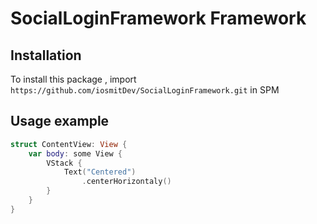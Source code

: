 # SocialLoginFramework Framework

## Installation

To install this package , import `https://github.com/iosmitDev/SocialLoginFramework.git` in SPM

## Usage example

```swift
struct ContentView: View {
    var body: some View {
        VStack {
            Text("Centered")
                .centerHorizontaly()
        }
    }
}

```
